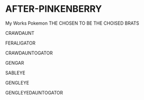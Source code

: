 # AFTER-PINKENBERRY

My Works Pokemon
THE CHOSEN TO BE THE CHOISED BRATS



CRAWDAUNT

FERALIGATOR

CRAWDAUNTOGATOR

GENGAR

SABLEYE

GENGLEYE

  GENGLEYEDAUNTOGATOR
